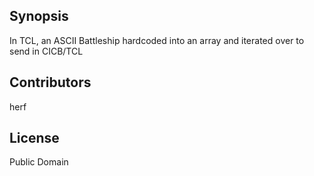 ## Synopsis

In TCL, an ASCII Battleship hardcoded into an array and iterated over to send in CICB/TCL

## Contributors

herf

## License

Public Domain
